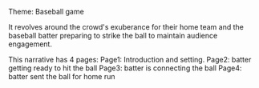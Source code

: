 Theme: Baseball game

It revolves around the crowd's exuberance for their home team and the baseball batter preparing to strike the ball to maintain audience engagement.

This narrative has 4 pages:
Page1: Introduction and setting.
Page2: batter getting ready to hit the ball
Page3: batter is connecting the ball
Page4: batter sent the ball for home run
